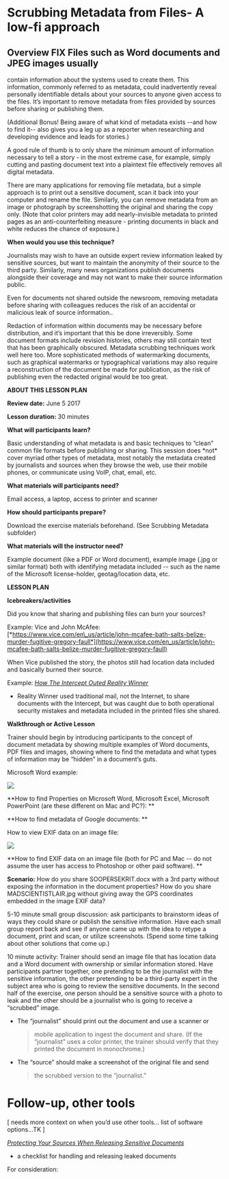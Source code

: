 Scrubbing Metadata from Files- A low-fi approach
================================================

## Overview FIX Files such as Word documents and JPEG images usually
contain information about the systems used to create them. This
information, commonly referred to as metadata, could inadvertently
reveal personally identifiable details about your sources to anyone
given access to the files. It’s important to remove metadata from files
provided by sources before sharing or publishing them.

(Additional Bonus! Being aware of what kind of metadata exists --and how
to find it-- also gives you a leg up as a reporter when researching and
developing evidence and leads for stories.)

A good rule of thumb is to only share the minimum amount of information
necessary to tell a story - in the most extreme case, for example,
simply cutting and pasting document text into a plaintext file
effectively removes all digital metadata.

There are many applications for removing file metadata, but a simple
approach is to print out a sensitive document, scan it back into your
computer and rename the file. Similarly, you can remove metadata from an
image or photograph by screenshotting the original and sharing the copy
only. (Note that color printers may add nearly-invisible metadata to
printed pages as an anti-counterfeiting measure - printing documents in
black and white reduces the chance of exposure.)

**When would you use this technique?**

Journalists may wish to have an outside expert review information leaked
by sensitive sources, but want to maintain the anonymity of their source
to the third party. Similarly, many news organizations publish documents
alongside their coverage and may not want to make their source
information public.

Even for documents not shared outside the newsroom, removing metadata
before sharing with colleagues reduces the risk of an accidental or
malicious leak of source information..

Redaction of information within documents may be necessary before
distribution, and it’s important that this be done irreversibly. Some
document formats include revision histories, others may still contain
text that has been graphically obscured. Metadata scrubbing techniques
work well here too. More sophisticated methods of watermarking
documents, such as graphical watermarks or typographical variations may
also require a reconstruction of the document be made for publication,
as the risk of publishing even the redacted original would be too great.

**ABOUT THIS LESSON PLAN**

**Review date:** June 5 2017

**Lesson duration:** 30 minutes

**What will participants learn?**

Basic understanding of what metadata is and basic techniques to “clean”
common file formats before publishing or sharing. This session does
\*not\* cover myriad other types of metadata, most notably the metadata
created by journalists and sources when they browse the web, use their
mobile phones, or communicate using VoIP, chat, email, etc.

**What materials will participants need?**

Email access, a laptop, access to printer and scanner

**How should participants prepare?**

Download the exercise materials beforehand. (See Scrubbing Metadata
subfolder)

**What materials will the instructor need?**

Example document (like a PDF or Word document), example image (.jpg or
similar format) both with identifying metadata included -- such as the
name of the Microsoft license-holder, geotag/location data, etc.

**LESSON PLAN**

**Icebreakers/activities**

Did you know that sharing and publishing files can burn your sources?

Example: Vice and John McAfee:
[*https://www.vice.com/en\_us/article/john-mcafee-bath-salts-belize-murder-fugitive-gregory-faull*](https://www.vice.com/en_us/article/john-mcafee-bath-salts-belize-murder-fugitive-gregory-faull)

When Vice published the story, the photos still had location data
included and basically burned their source.

Example: [*How The Intercept Outed Reality
Winner*](http://blog.erratasec.com/2017/06/how-intercept-outed-reality-winner.html)
- Reality Winner used traditional mail, not the Internet, to share
documents with the Intercept, but was caught due to both operational
security mistakes and metadata included in the printed files she shared.

**Walkthrough or Active Lesson**

Trainer should begin by introducing participants to the concept of
document metadata by showing multiple examples of Word documents, PDF
files and images, showing where to find the metadata and what types of
information may be “hidden” in a document’s guts.

Microsoft Word example:

![](media/image2.png)

**How to find Properties on Microsoft Word, Microsoft Excel, Microsoft
PowerPoint (are these different on Mac and PC?): **

**How to find metadata of Google documents: **

How to view EXIF data on an image file:

![](media/image4.png)

**How to find EXIF data on an image file (both for PC and Mac -- do not
assume the user has access to Photoshop or other paid software). **

**Scenario:** How do you share SOOPERSEKRIT.docx with a 3rd party
without exposing the information in the document properties? How do you
share MADSCIENTISTLAIR.jpg without giving away the GPS coordinates
embedded in the image EXIF data?

5-10 minute small group discussion: ask participants to brainstorm ideas
of ways they could share or publish the sensitive information. Have each
small group report back and see if anyone came up with the idea to
retype a document, print and scan, or utilize screenshots. (Spend some
time talking about other solutions that come up.)

10 minute activity: Trainer should send an image file that has location
data and a Word document with ownership or similar information stored.
Have participants partner together, one pretending to be the journalist
with the sensitive information, the other pretending to be a third-party
expert in the subject area who is going to review the sensitive
documents. In the second half of the exercise, one person should be a
sensitive source with a photo to leak and the other should be a
journalist who is going to receive a “scrubbed” image.

-   The “journalist” should print out the document and use a scanner or
    > mobile application to ingest the document and share. (If the
    > “journalist” uses a color printer, the trainer should verify that
    > they printed the document in monochrome.)

-   The “source” should make a screenshot of the original file and send
    > the scrubbed version to the “journalist.”

Follow-up, other tools
======================

\[ needs more context on when you’d use other tools… list of software
options…TK \]

[*Protecting Your Sources When Releasing Sensitive
Documents*](https://source.opennews.org/articles/how-protect-your-sources-when-releasing-sensitive-/)
- a checklist for handling and releasing leaked documents

For consideration:
